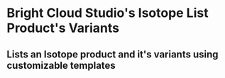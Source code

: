 # Bright Cloud Studio's Isotope List Product's Variants
## Lists an Isotope product and it's variants using customizable templates
